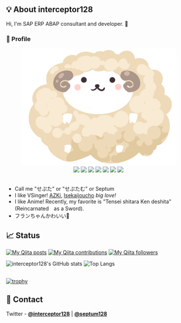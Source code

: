 ## 💡 About interceptor128
Hi, I'm SAP ERP ABAP consultant and developer. 🤝

### 🐑 Profile
<div align="center">
  <img src="icon.png" height="320px" width="auto" />
  <br>
  <img src="https://img.shields.io/badge/age-31-green" />
  <img src="https://img.shields.io/badge/language-Japanese-brightgreen" />
  <img src="https://img.shields.io/badge/favorite-TypeScript-blue" />
  <img src="https://img.shields.io/badge/Study-Deno-yellowgreen" />
  <img src="https://img.shields.io/badge/Work-SAP__SD-orange" />
  <img src="https://img.shields.io/badge/used%20work-ABAP-B6CADE" />
  <a href="https://lit.link/interceptor128" target="_blank">
  <img src="https://img.shields.io/badge/Detail-Profile-9cf" />
  </a>
</div>
<br>

- Call me "せぷた" or "せぷたむ" or Septum
- I like VSinger! [AZKi](https://twitter.com/AZKi_VDiVA), [Isekaijoucho](https://twitter.com/isekaijoucho) _big love!_
- I like Anime! Recently, my favorite is "Tensei shitara Ken deshita" (Reincarnated　as a Sword).
- フランちゃんかわいい💞

## 📈 Status

[![My Qiita posts](https://qiita-badge.apiapi.app/s/septum128/posts.svg)](http://qiita.com/septum128)
[![My Qiita contributions](https://qiita-badge.apiapi.app/s/septum128/contributions.svg)](http://qiita.com/septum128)
[![My Qiita followers](https://qiita-badge.apiapi.app/s/septum128/followers.svg)](http://qiita.com/septum128)

<div align = "left">
  <img alt="interceptor128's GitHub stats" height="150px" src="https://github-readme-stats-git-masterrstaa-rickstaa.vercel.app/api?username=interceptor128&show_icons=true&theme=solarized-dark" />
  <img alt="Top Langs" height="150px" src="https://github-readme-stats-git-masterrstaa-rickstaa.vercel.app/api/top-langs/?username=interceptor128&layout=compact&theme=solarized-dark" />
</div>
<br>

[![trophy](https://github-profile-trophy.vercel.app/?username=interceptor128)](https://github.com/ryo-ma/github-profile-trophy)

## 📩 Contact

Twitter - **[@interceptor128](https://twitter.com/interceptor128)** | **[@septum128](https://twitter.com/septum128)**
